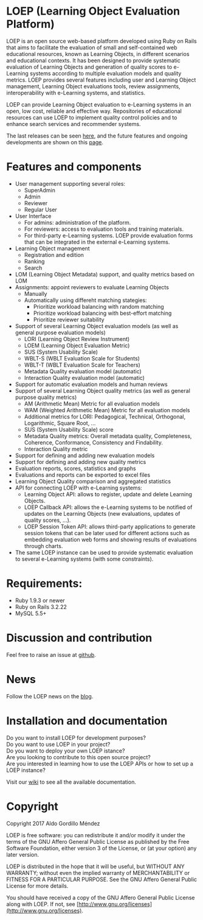 # LOEP (Learning Object Evaluation Platform)

LOEP is an open source web-based platform developed using Ruby on Rails that aims to facilitate the evaluation of small and self-contained web educational resources, known as Learning Objects, in different scenarios and educational contexts. It has been designed to provide systematic evaluation of Learning Objects and generation of quality scores to e-Learning systems according to multiple evaluation models and quality metrics. LOEP provides several features including user and Learning Object management, Learning Object evaluations tools, review assignments, interoperability with e-Learning systems, and statistics.

LOEP can provide Learning Object evaluation to e-Learning systems in an open, low cost, reliable and effective way.
Repositories of educational resources can use LOEP to implement quality control policies and to enhance search services and recommender systems. 

The last releases can be seen [here](https://github.com/agordillo/LOEP/releases), and the future features and ongoing developments are shown on this [page](https://github.com/agordillo/LOEP/milestones).  
  
  
# Features and components
  
* User management supporting several roles:
  * SuperAdmin
  * Admin
  * Reviewer
  * Regular User
* User Interface
  * For admins: administration of the platform.
  * For reviewers: access to evaluation tools and training materials.
  * For third-party e-Learning systems. LOEP provide evaluation forms that can be integrated in the external e-Learning systems. 
* Learning Object management
  * Registration and edition
  * Ranking
  * Search
* LOM (Learning Object Metadata) support, and quality metrics based on LOM
* Assignments: appoint reviewers to evaluate Learning Objects
  * Manually
  * Automatically using differeht matching stategies:
    * Prioritize workload balancing with random matching 
    * Prioritize workload balancing with best-effort matching
    * Prioritize reviewer suitability
* Support of several Learning Object evaluation models (as well as general purpose evaluation models)
  * LORI (Learning Object Review Instrument)
  * LOEM (Learning Object Evaluation Metric)
  * SUS (System Usability Scale)
  * WBLT-S (WBLT Evaluation Scale for Students)
  * WBLT-T (WBLT Evaluation Scale for Teachers)
  * Metadata Quality evaluation model (automatic)
  * Interaction Quality evaluation model (automatic)
* Support for automatic evaluation models and human reviews
* Support of several Learning Object quality metrics (as well as general purpose quality metrics)
  * AM (Arithmetic Mean) Metric for all evaluation models
  * WAM (Weighted Arithmetic Mean) Metric for all evaluation models
  * Additional metrics for LORI: Pedagogical, Technical, Orthogonal, Logarithmic, Square Root, ...
  * SUS (System Usability Scale) score
  * Metadata Quality metrics: Overall metadata quality, Completeness, Coherence, Conformance, Consistency and Findability.
  * Interaction Quality metric
* Support for defining and adding new evaluation models
* Support for defining and adding new quality metrics
* Evaluation reports, scores, statistics and graphs
* Evaluations and reports can be exported to excel files
* Learning Object Quality comparison and aggregated statistics
* API for connecting LOEP with e-Learning systems:
  * Learning Object API: allows to register, update and delete Learning Objects.
  * LOEP Callback API: allows the e-Learning systems to be notified of updates on the Learning Objects (new evaluations, updates of quality scores, ...).
  * LOEP Session Token API: allows third-party applications to generate session tokens that can be later used for different actions such as embedding evaluation web forms and showing results of evaluations through charts.
* The same LOEP instance can be used to provide systematic evaluation to several e-Learning systems (with some constraints).

# Requirements:  

* Ruby 1.9.3 or newer
* Ruby on Rails 3.2.22
* MySQL 5.5+


# Discussion and contribution  
  
Feel free to raise an issue at [github](http://github.com/agordillo/LOEP/issues).  


# News

Follow the LOEP news on the [blog](https://loepblog.wordpress.com/). 


# Installation and documentation

Do you want to install LOEP for development purposes? <br/>
Do you want to use LOEP in your project? <br/>
Do you want to deploy your own LOEP istance? <br/>
Are you looking to contribute to this open source project?  <br/>
Are you interested in learning how to use the LOEP APIs or how to set up a LOEP instance? <br/>

Visit our [wiki](http://github.com/agordillo/LOEP/wiki) to see all the available documentation.  



# Copyright

Copyright 2017 Aldo Gordillo Méndez

LOEP is free software: you can redistribute it and/or modify it under the terms of the GNU Affero General Public License as published by the Free Software Foundation, either version 3 of the License, or (at your option) any later version.

LOEP is distributed in the hope that it will be useful, but WITHOUT ANY WARRANTY; without even the implied warranty of MERCHANTABILITY or FITNESS FOR A PARTICULAR PURPOSE.  See the GNU Affero General Public License for more details.

You should have received a copy of the GNU Affero General Public License along with LOEP. If not, see [http://www.gnu.org/licenses](http://www.gnu.org/licenses).